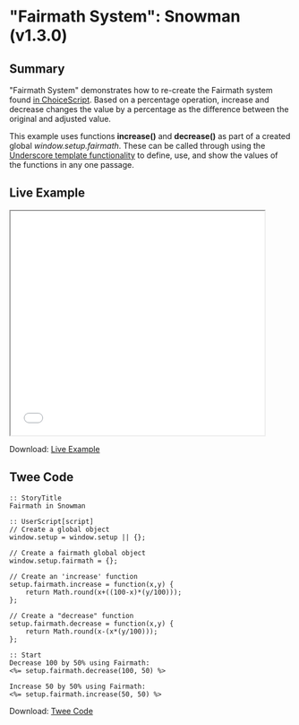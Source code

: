 # "Fairmath System": Snowman (v1.3.0)

## Summary

"Fairmath System" demonstrates how to re-create the Fairmath system found [in ChoiceScript](http://choicescriptdev.wikia.com/wiki/Arithmetic_operators#Fairmath). Based on a percentage operation, increase and decrease changes the value by a percentage as the difference between the original and adjusted value.

This example uses functions **increase()** and **decrease()** as part of a created global *window.setup.fairmath*. These can be called through using the [Underscore template functionality](http://underscorejs.org/#template) to define, use, and show the values of the functions in any one passage.

## Live Example

<section>
<iframe src="snowman_fairmath_example.html" height=400 width=90%></iframe>

Download: <a href="snowman_fairmath_example.html" target="_blank">Live Example</a>
</section>

## Twee Code

```
:: StoryTitle
Fairmath in Snowman

:: UserScript[script]
// Create a global object
window.setup = window.setup || {};

// Create a fairmath global object
window.setup.fairmath = {};

// Create an 'increase' function
setup.fairmath.increase = function(x,y) {
	return Math.round(x+((100-x)*(y/100)));
};

// Create a "decrease" function
setup.fairmath.decrease = function(x,y) {
	return Math.round(x-(x*(y/100)));
};

:: Start
Decrease 100 by 50% using Fairmath:
<%= setup.fairmath.decrease(100, 50) %>

Increase 50 by 50% using Fairmath:
<%= setup.fairmath.increase(50, 50) %>

```

Download: <a href="snowman_fairmath_twee.txt" target="_blank">Twee Code</a>

